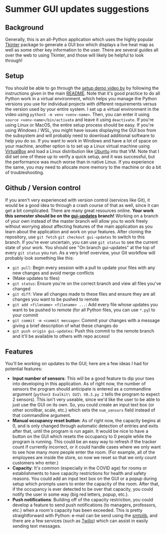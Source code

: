 # Summer GUI updates suggestions

## Background
Generally, this is an all-Python application which uses the highly popular [Tkinter](https://docs.python.org/3/library/tkinter.html) package to generate a GUI box which displays a live heat map as well as some other key information to the user. There are several guides all over the web to using Tkinter, and those will likely be helpful to look through!

## Setup
You should be able to go through the [setup demo video by](/SupplementalInfo/setup-demo.mp4) by following the instructions given in the main [README](/README.md). Note that it's good practice to do all Python work in a virtual environment, which helps you manage the Python versions you use for individual projects with different requirements versus the version used by your entire system. I set up a virtual environment in the video using `python3 -m venv <venv-name>`. Then, you can enter it using `source <venv-name>/bin/activate` and leave it using `deactivate`. If you're using Linux or MacOS, the entire setup process should be easy. If you're using Windows / WSL, you might have issues displaying the GUI box from the subsystem and will probably need to download additional software to help you do so. If you want to work in Windows and have a lot of space on your machine, another option is to set up a Linux virtual machine using [VirtualBox](https://www.virtualbox.org/wiki/Downloads) and load a Linux distribution like [Ubuntu](https://ubuntu.com/download/desktop) into that VM. Note that I did set one of these up to verify a quick setup, and it was successful, but the performance was much worse than in native Linux. If you experience the same, you may need to allocate more memory to the machine or do a bit of troubleshooting.

## Github / Version control
If you aren't very experienced with version control (services like Git), it would be a good idea to through a crash course of that as well, since it can get a bit complicated. There are many great resources online. **Your work this semester should be on the [gui-updates](https://github.com/hannahlatourette/GridEyeOccupancyTracking/tree/gui-updates) branch!** Working on a branch of your own instead of the master branch will allow you to work freely without worrying about affecting features of the main application as you learn about the application and work on your features. After cloning the repository, use `git fetch` `git checkout gui-updates` to switch to this branch. If you're ever uncertain, you can use `git status` to see the current state of your work. You should see "On branch gui-updates" at the top of every `git status` you run.
As a very brief overview, your Git workflow will probably look something like this:
* `git pull`: Begin every session with a pull to update your files with any new changes and avoid merge conflicts
* (Make updates to files)
* `git status`: Ensure you're on the correct branch and view all files you've changed
* `git diff`: View all changes made to these files and ensure they are all changes you want to be pushed to remote
* `git add <filename> <filename> ...`: Add every file whose updates you want to be pushed to remote (for all Python files, you can use `*.py`) to your commit
* `git commit -m <commit message>`: Commit your changes with a message giving a brief description of what these changes do
* `git push origin gui-updates`: Push this commit to the remote branch and it'll be available to others with repo access!

## Features
You'll be working on updates to the GUI; here are a few ideas I had for potential features:
* **Input number of sensors**: This will be a good feature to dip your toes into developing in this application. As of right now, the number of sensors the program should anticipate is entered as a commandline argument (`python3 Evalkit\ GUI\ V0.3.py 2` tells the program to expect 2 sensors). This isn't very useable, since we'd like the user to be able to just use the GUI on its own. So, you could create an input text box (or other scrollbar, scale, etc.) which sets the `num_sensors` field instead of that commandline argument.
* **Manual occupancy reset button**: As of right now, the capacity begins at 0, and is only changed through automatic detection of entries and exits after that, until the program is run again. It would be nice to have a button on the GUI which resets the occupancy to 0 people while the program is running. This could be an easy way to refresh if the tracker count if currently incorrect, or it could handle cases where we only want to see how many _more_ people enter the room. (For example, all of the employees are inside the store, so now we reset so that we only count customers who enter.)
* **Capacity**: It's common (especially in the COVID age) for rooms or establishments to have capacity restrictions for health and safety reasons. You could add an input text box on the GUI or a popup during setup which prompts users to enter the capacity of the room. After that, if the occupancy is ever detected to be over that capacity, you could notify the user in some way (big red letters, popup, etc.).
* **Push notifications**: Building off of the capacity restriction, you could develop a feature to send push notifications (to managers, professors, etc.) when a room's capacity has been exceeded. This is pretty straightforward with Python: e-mail can be send using the [smtplib](https://docs.python.org/3/library/smtplib.html), and there are a few services (such as [Twilio](https://www.twilio.com/sms?utm_source=google&utm_medium=cpc&utm_term=%2Bsms%20%2Bpython&utm_campaign=G_S_NAMER_DevGen&gclid=CjwKCAjw1uiEBhBzEiwAO9B_HVfoKHvN9nkl0SzqsIqPI2CLiPlWCjzQjfkBg9YZJXo0RyTAlPukjxoCphwQAvD_BwE)) which can assist in easily sending text messages.
